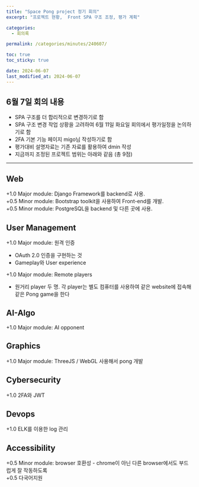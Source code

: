 ```yaml
---
title: "Space Pong project 정기 회의"
excerpt: "프로젝트 현황,  Front SPA 구조 조정, 평가 계획"

categories:
  - 회의록

permalink: /categories/minutes/240607/

toc: true
toc_sticky: true

date: 2024-06-07
last_modified_at: 2024-06-07
---
```


## 6월 7일 회의 내용
- SPA 구조를 더 합리적으로 변경하기로 함
- SPA 구조 변경 작업 상황을 고려하여 6월 11일 화요일 회의에서 평가일정을 논의하기로 함
- 2FA 기본 기능 페이지 migo님 작성하기로 함
- 평가대비 설명자료는 기존 자료를 활용하여 dmin 작성 
- 지금까지 조정된 프로젝트 범위는 아래와 같음 (총 9점)

---
## Web
+1.0 Major module: Django Framework를 backend로 사용.  
+0.5 Minor module: Bootstrap toolkit을 사용하여 Front-end를 개발.  
+0.5 Minor module: PostgreSQL을 backend 및 다른 곳에 사용.  

## User Management
+1.0 Major module: 원격 인증 
  - OAuth 2.0 인증을 구현하는 것 
  - Gameplay와 User experience 

+1.0 Major module: Remote players 
  - 원거리 player 두 명. 각 player는 별도 컴퓨터를 사용하여 같은 website에 접속해 같은 Pong game을 한다 


## AI-Algo
+1.0  Major module: AI opponent

## Graphics
+1.0  Major module: ThreeJS / WebGL 사용해서 pong 개발

## Cybersecurity 
+1.0  2FA와 JWT 

## Devops  
+1.0  ELK를 이용한 log 관리 

## Accessibility
+0.5  Minor module: browser 호환성 - chrome이 아닌 다른 browser에서도 부드럽게 잘 작동하도록  
+0.5  다국어지원
